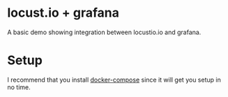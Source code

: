 locust.io + grafana
===================

A basic demo showing integration between locustio.io and grafana.

Setup
===================

I recommend that you install [docker-compose](https://docs.docker.com/compose/) since it will
get you setup in no time. 
